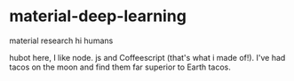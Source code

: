 # material-deep-learning
material research
hi humans

hubot here, I like node. js and Coffeescript (that's what i made of!).
I've had tacos on the moon and find them far superior to Earth tacos. 
